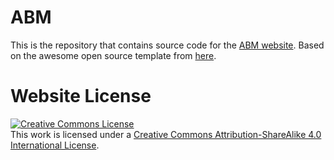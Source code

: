 # ABM

This is the repository that contains source code for the [ABM website](https://finnjob.github.io/abm.github.io).
Based on the awesome open source template from [here](https://github.com/nerfies/nerfies.github.io).

# Website License
<a rel="license" href="http://creativecommons.org/licenses/by-sa/4.0/"><img alt="Creative Commons License" style="border-width:0" src="https://i.creativecommons.org/l/by-sa/4.0/88x31.png" /></a><br />This work is licensed under a <a rel="license" href="http://creativecommons.org/licenses/by-sa/4.0/">Creative Commons Attribution-ShareAlike 4.0 International License</a>.
